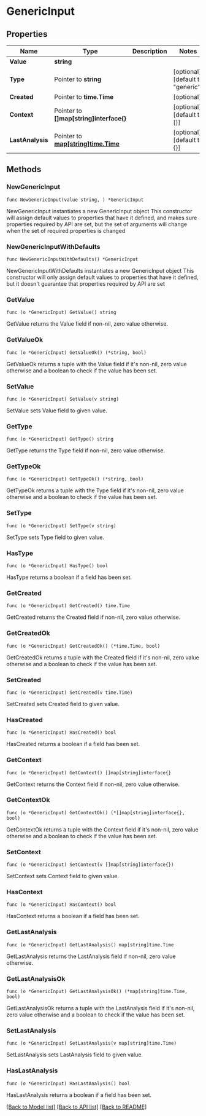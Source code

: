 # GenericInput

## Properties

Name | Type | Description | Notes
------------ | ------------- | ------------- | -------------
**Value** | **string** |  | 
**Type** | Pointer to **string** |  | [optional] [default to "generic"]
**Created** | Pointer to **time.Time** |  | [optional] 
**Context** | Pointer to **[]map[string]interface{}** |  | [optional] [default to []]
**LastAnalysis** | Pointer to [**map[string]time.Time**](time.Time.md) |  | [optional] [default to {}]

## Methods

### NewGenericInput

`func NewGenericInput(value string, ) *GenericInput`

NewGenericInput instantiates a new GenericInput object
This constructor will assign default values to properties that have it defined,
and makes sure properties required by API are set, but the set of arguments
will change when the set of required properties is changed

### NewGenericInputWithDefaults

`func NewGenericInputWithDefaults() *GenericInput`

NewGenericInputWithDefaults instantiates a new GenericInput object
This constructor will only assign default values to properties that have it defined,
but it doesn't guarantee that properties required by API are set

### GetValue

`func (o *GenericInput) GetValue() string`

GetValue returns the Value field if non-nil, zero value otherwise.

### GetValueOk

`func (o *GenericInput) GetValueOk() (*string, bool)`

GetValueOk returns a tuple with the Value field if it's non-nil, zero value otherwise
and a boolean to check if the value has been set.

### SetValue

`func (o *GenericInput) SetValue(v string)`

SetValue sets Value field to given value.


### GetType

`func (o *GenericInput) GetType() string`

GetType returns the Type field if non-nil, zero value otherwise.

### GetTypeOk

`func (o *GenericInput) GetTypeOk() (*string, bool)`

GetTypeOk returns a tuple with the Type field if it's non-nil, zero value otherwise
and a boolean to check if the value has been set.

### SetType

`func (o *GenericInput) SetType(v string)`

SetType sets Type field to given value.

### HasType

`func (o *GenericInput) HasType() bool`

HasType returns a boolean if a field has been set.

### GetCreated

`func (o *GenericInput) GetCreated() time.Time`

GetCreated returns the Created field if non-nil, zero value otherwise.

### GetCreatedOk

`func (o *GenericInput) GetCreatedOk() (*time.Time, bool)`

GetCreatedOk returns a tuple with the Created field if it's non-nil, zero value otherwise
and a boolean to check if the value has been set.

### SetCreated

`func (o *GenericInput) SetCreated(v time.Time)`

SetCreated sets Created field to given value.

### HasCreated

`func (o *GenericInput) HasCreated() bool`

HasCreated returns a boolean if a field has been set.

### GetContext

`func (o *GenericInput) GetContext() []map[string]interface{}`

GetContext returns the Context field if non-nil, zero value otherwise.

### GetContextOk

`func (o *GenericInput) GetContextOk() (*[]map[string]interface{}, bool)`

GetContextOk returns a tuple with the Context field if it's non-nil, zero value otherwise
and a boolean to check if the value has been set.

### SetContext

`func (o *GenericInput) SetContext(v []map[string]interface{})`

SetContext sets Context field to given value.

### HasContext

`func (o *GenericInput) HasContext() bool`

HasContext returns a boolean if a field has been set.

### GetLastAnalysis

`func (o *GenericInput) GetLastAnalysis() map[string]time.Time`

GetLastAnalysis returns the LastAnalysis field if non-nil, zero value otherwise.

### GetLastAnalysisOk

`func (o *GenericInput) GetLastAnalysisOk() (*map[string]time.Time, bool)`

GetLastAnalysisOk returns a tuple with the LastAnalysis field if it's non-nil, zero value otherwise
and a boolean to check if the value has been set.

### SetLastAnalysis

`func (o *GenericInput) SetLastAnalysis(v map[string]time.Time)`

SetLastAnalysis sets LastAnalysis field to given value.

### HasLastAnalysis

`func (o *GenericInput) HasLastAnalysis() bool`

HasLastAnalysis returns a boolean if a field has been set.


[[Back to Model list]](../README.md#documentation-for-models) [[Back to API list]](../README.md#documentation-for-api-endpoints) [[Back to README]](../README.md)



